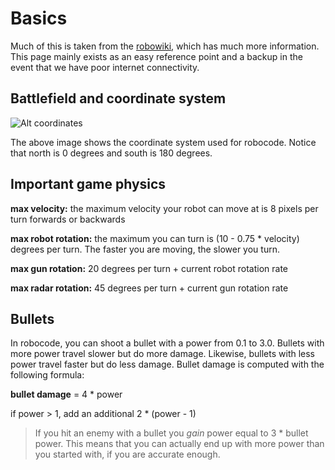 Basics
======

Much of this is taken from the
[robowiki](http://robowiki.net/), which has much more information. This page
mainly exists as an easy reference point and a backup in the event that we have
poor internet connectivity.

Battlefield and coordinate system
---------------------------------

![Alt coordinates](/images/fig2.gif)

The above image shows the coordinate system used for robocode. Notice that north
is 0 degrees and south is 180 degrees.

Important game physics
----------------------
**max velocity:** the maximum velocity your robot can move at is 8 pixels per
turn forwards or backwards

**max robot rotation:** the maximum you can turn is (10 - 0.75 * velocity)
degrees per turn. The faster you are moving, the slower you turn.

**max gun rotation:** 20 degrees per turn + current robot rotation rate

**max radar rotation:** 45 degrees per turn + current gun rotation rate

Bullets
-------

In robocode, you can shoot a bullet with a power from 0.1 to 3.0. Bullets with
more power travel slower but do more damage. Likewise, bullets with less power
travel faster but do less damage. Bullet damage is computed with the following
formula:

**bullet damage** = 4 * power

if power > 1, add an additional 2 * (power - 1)

> If you hit an enemy with a bullet you *gain* power equal to 3 * bullet power.
> This means that you can actually end up with more power than you started with,
> if you are accurate enough.


